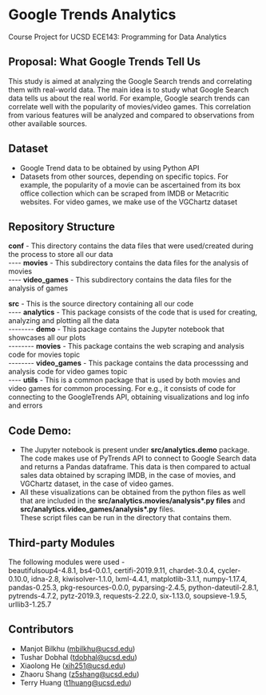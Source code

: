 # Google Trends Analytics
Course Project for UCSD ECE143: Programming for Data Analytics

## Proposal: What Google Trends Tell Us
This study is aimed at analyzing the Google Search trends and correlating them with real-world data. The main idea is to study what Google Search data tells us about the real world. For example, Google search trends can correlate well with the popularity of movies/video games. This correlation from various features will be analyzed and compared to observations from other available sources. <br>

## Dataset
- Google Trend data to be obtained by using Python API <br>
- Datasets from other sources, depending on specific topics. For example, the popularity of
a movie can be ascertained from its box office collection which can be scraped from IMDB or Metacritic websites. 
For video games, we make use of the VGChartz dataset <br>

## Repository Structure
**conf** - This directory contains the data files that were used/created during the process to store all our data <br>
---- **movies** - This subdirectory contains the data files for the analysis of movies <br>
---- **video_games** - This subdirectory contains the data files for the analysis of games <br>

**src** - This is the source directory containing all our code <br>
---- **analytics** - This package consists of the code that is used for creating, analyzing and plotting all the data <br>
-------- **demo** - This package contains the Jupyter notebook that showcases all our plots <br>
-------- **movies** - This package contains the web scraping and analysis code for movies topic <br>
-------- **video_games** - This package contains the data processsing and analysis code for video games topic <br>
---- **utils** - This is a common package that is used by both movies and video games for common processing. For e.g.,
		it consists of code for connecting to the GoogleTrends  API, obtaining visualizations and log info and errors <br>

## Code Demo:
- The Jupyter notebook is present under __src/analytics.demo__ package. The code makes use of PyTrends API to connect to Google 
Search data and returns a Pandas dataframe. This data is then compared to actual sales data obtained by scraping IMDB,
in the case of movies, and VGChartz dataset, in the case of video games. <br>
- All these visualizations can be obtained from the python files as well that are included in the __src/analytics.movies/analysis*.py files__ and __src/analytics.video_games/analysis*.py__ files. <br>
These script files can be run in the directory that contains them. <br>

## Third-party Modules
The following modules were used - <br>
beautifulsoup4-4.8.1, bs4-0.0.1, certifi-2019.9.11, chardet-3.0.4, cycler-0.10.0, idna-2.8, kiwisolver-1.1.0, lxml-4.4.1, matplotlib-3.1.1, numpy-1.17.4, pandas-0.25.3, pkg-resources-0.0.0, pyparsing-2.4.5, python-dateutil-2.8.1, pytrends-4.7.2, pytz-2019.3, requests-2.22.0, six-1.13.0, soupsieve-1.9.5, urllib3-1.25.7

## Contributors
- Manjot Bilkhu (mbilkhu@ucsd.edu)<br> 
- Tushar Dobhal (tdobhal@ucsd.edu)<br>
- Xiaolong He (xih251@ucsd.edu)<br>
- Zhaoru Shang (z5shang@ucsd.edu)<br>
- Terry Huang (t1huang@ucsd.edu)
